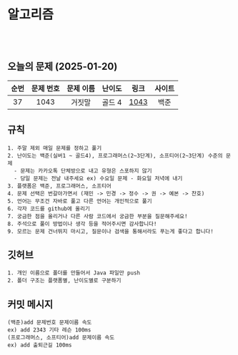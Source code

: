 # 알고리즘

<br><br>

## 오늘의 문제 (2025-01-20)

| 순번  | 문제 번호 | 문제 이름  | 난이도 | 링크                                             | 사이트 |
|:---:|:-----:|:------:|:---:|:----------------------------------------------:|:---:|
| 37 | 1043 | 거짓말 | 골드 4 | [1043](https://www.acmicpc.net/problem/1043) | 백준  |

## 규칙

```
1. 주말 제외 매일 문제를 정하고 풀기
2. 난이도는 백준(실버1 ~ 골드4), 프로그래머스(2~3단계), 소프티어(2~3단계) 수준의 문제
  - 문제는 카카오톡 단체방으로 내고 유형은 스포하지 않기
  - 당일 문제는 전날 내주세요 ex) 수요일 문제 - 화요일 저녁에 내기
3. 플랫폼은 백준, 프로그래머스, 소프티어
4. 문제 선택은 번갈아가면서 (재민 -> 민경 -> 정수 -> 권 -> 예본 -> 찬호)
5. 언어는 무조건 자바로 풀고 다른 언어는 개인적으로 풀기
6. 각자 코드를 github에 올리기
7. 궁금한 점을 올리거나 다른 사람 코드에서 궁금한 부분을 질문해주세요!
8. 주석으로 풀이 방법이나 생각 등을 적어주시면 감사합니다!
9. 모르는 문제 건너뛰지 마시고, 질문이나 검색을 통해서라도 푸는게 좋다고 합니다!
```

## 깃허브

```
1. 개인 이름으로 폴더를 만들어서 Java 파일만 push
2. 폴더 구조는 플랫폼별, 난이도별로 구분하기
```

## 커밋 메시지

```
(백준)add 문제번호 문제이름 속도
ex) add 2343 기타 레슨 100ms
(프로그래머스, 소프티어)add 문제이름 속도
ex) add 출퇴근길 100ms
```
